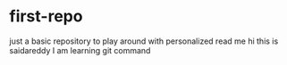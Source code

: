 # first-repo
just a basic repository to play around with
personalized read me
hi this is saidareddy
I am learning git command
